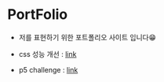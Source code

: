 # PortFolio

- 저를 표현하기 위한 포트폴리오 사이트 입니다😁

- css 성능 개선 : [link](https://www.youtube.com/watch?v=TZz9VHjJzMk)
- p5 challenge : [link](https://www.youtube.com/watch?v=55iwMYv8tGI)
